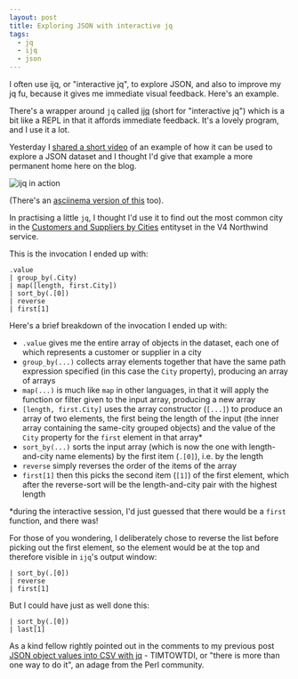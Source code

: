 ```yaml
---
layout: post
title: Exploring JSON with interactive jq
tags:
  - jq
  - ijq
  - json
---
```

I often use ijq, or "interactive jq", to explore JSON, and also to improve my jq fu, because it gives me immediate visual feedback. Here's an example.

There's a wrapper around `jq` called [ijq](https://sr.ht/~gpanders/ijq/) (short for "interactive jq") which is a bit like a REPL in that it affords immediate feedback. It's a lovely program, and I use it a lot.

Yesterday I [shared a short video](https://twitter.com/qmacro/status/1527678770454331392) of an example of how it can be used to explore a JSON dataset and I thought I'd give that example a more permanent home here on the blog.

![ijq in action](/images/2022/05/ijq.gif)

(There's an [asciinema version of this](https://asciinema.org/a/496082) too).

In practising a little `jq`, I thought I'd use it to find out the most common city in the [Customers and Suppliers by Cities](https://services.odata.org/v4/northwind/northwind.svc/Customer_and_Suppliers_by_Cities) entityset in the V4 Northwind service.

This is the invocation I ended up with:

```text
.value
| group_by(.City)
| map([length, first.City])
| sort_by(.[0])
| reverse
| first[1]
```

Here's a brief breakdown of the invocation I ended up with:

* `.value` gives me the entire array of objects in the dataset, each one of which represents a customer or supplier in a city
* `group_by(...)` collects array elements together that have the same path expression specified (in this case the `City` property), producing an array of arrays
* `map(...)` is much like `map` in other languages, in that it will apply the function or filter given to the input array, producing a new array
* `[length, first.City]` uses the array constructor (`[...]`) to produce an array of two elements, the first being the length of the input (the inner array containing the same-city grouped objects) and the value of the `City` property for the `first` element in that array\*
* `sort_by(...)` sorts the input array (which is now the one with length-and-city name elements) by the first item (`.[0]`), i.e. by the length
* `reverse` simply reverses the order of the items of the array
* `first[1]` then this picks the second item (`[1]`) of the first element, which after the reverse-sort will be the length-and-city pair with the highest length

\*during the interactive session, I'd just guessed that there would be a `first` function, and there was!

For those of you wondering, I deliberately chose to reverse the list before picking out the first element, so the element would be at the top and therefore visible in `ijq`'s output window:

```text
| sort_by(.[0])
| reverse
| first[1]
```

But I could have just as well done this:

```text
| sort_by(.[0])
| last[1]
```

As a kind fellow rightly pointed out in the comments to my previous post [JSON object values into CSV with jq](https://qmacro.org/blog/posts/2022/05/19/json-object-values-into-csv-with-jq/) - TIMTOWTDI, or "there is more than one way to do it", an adage from the Perl community.
